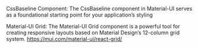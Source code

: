 
CssBaseline Component: The CssBaseline component in Material-UI serves as a foundational starting point for your application’s styling

Material-UI Grid: The Material-UI Grid component is a powerful tool for creating responsive layouts based on Material Design’s 12-column grid system.
https://mui.com/material-ui/react-grid/
